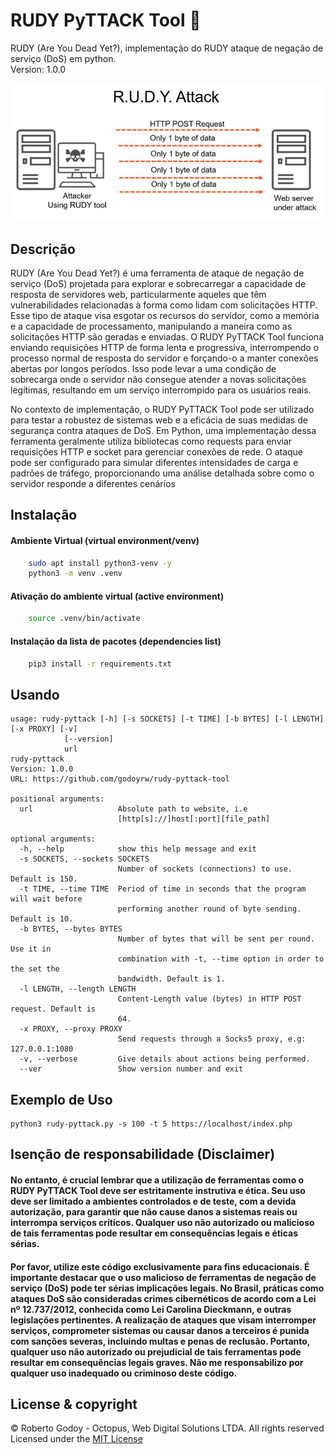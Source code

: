 # RUDY PyTTACK Tool 🐍
RUDY (Are You Dead Yet?), implementação do RUDY ataque de negação de serviço (DoS) em python.\
Version: 1.0.0

![alt text](https://github.com/godoyrw/rudy-pyttack-tool/blob/master/assets/img/rudy.jpg "RUDY PyTTACK Tool")

## Descrição
RUDY (Are You Dead Yet?) é uma ferramenta de ataque de negação de serviço (DoS) projetada para explorar e sobrecarregar a capacidade de resposta de servidores web, particularmente aqueles que têm vulnerabilidades relacionadas à forma como lidam com solicitações HTTP. Esse tipo de ataque visa esgotar os recursos do servidor, como a memória e a capacidade de processamento, manipulando a maneira como as solicitações HTTP são geradas e enviadas. O RUDY PyTTACK Tool funciona enviando requisições HTTP de forma lenta e progressiva, interrompendo o processo normal de resposta do servidor e forçando-o a manter conexões abertas por longos períodos. Isso pode levar a uma condição de sobrecarga onde o servidor não consegue atender a novas solicitações legítimas, resultando em um serviço interrompido para os usuários reais.

No contexto de implementação, o RUDY PyTTACK Tool pode ser utilizado para testar a robustez de sistemas web e a eficácia de suas medidas de segurança contra ataques de DoS. Em Python, uma implementação dessa ferramenta geralmente utiliza bibliotecas como requests para enviar requisições HTTP e socket para gerenciar conexões de rede. O ataque pode ser configurado para simular diferentes intensidades de carga e padrões de tráfego, proporcionando uma análise detalhada sobre como o servidor responde a diferentes cenários

## Instalação

#### Ambiente Virtual (virtual environment/venv)
```bash
    sudo apt install python3-venv -y
    python3 -m venv .venv
```

#### Ativação do ambiente virtual (active environment)
```bash
    source .venv/bin/activate
```

#### Instalação da lista de pacotes (dependencies list)
```bash
    pip3 install -r requirements.txt
```
## Usando
```
usage: rudy-pyttack [-h] [-s SOCKETS] [-t TIME] [-b BYTES] [-l LENGTH] [-x PROXY] [-v]
            [--version]
            url
rudy-pyttack 
Version: 1.0.0 
URL: https://github.com/godoyrw/rudy-pyttack-tool

positional arguments:
  url                   Absolute path to website, i.e
                        [http[s]://]host[:port][file_path]

optional arguments:
  -h, --help            show this help message and exit
  -s SOCKETS, --sockets SOCKETS
                        Number of sockets (connections) to use. Default is 150.
  -t TIME, --time TIME  Period of time in seconds that the program will wait before
                        performing another round of byte sending. Default is 10.
  -b BYTES, --bytes BYTES
                        Number of bytes that will be sent per round. Use it in
                        combination with -t, --time option in order to the set the
                        bandwidth. Default is 1.
  -l LENGTH, --length LENGTH
                        Content-Length value (bytes) in HTTP POST request. Default is
                        64.
  -x PROXY, --proxy PROXY
                        Send requests through a Socks5 proxy, e.g: 127.0.0.1:1080
  -v, --verbose         Give details about actions being performed.
  --ver                 Show version number and exit
```
## Exemplo de Uso
```
python3 rudy-pyttack.py -s 100 -t 5 https://localhost/index.php
```

## Isenção de responsabilidade (Disclaimer)

#### No entanto, é crucial lembrar que a utilização de ferramentas como o RUDY PyTTACK Tool deve ser estritamente instrutiva e ética. Seu uso deve ser limitado a ambientes controlados e de teste, com a devida autorização, para garantir que não cause danos a sistemas reais ou interrompa serviços críticos. Qualquer uso não autorizado ou malicioso de tais ferramentas pode resultar em consequências legais e éticas sérias.


#### Por favor, utilize este código exclusivamente para fins educacionais. É importante destacar que o uso malicioso de ferramentas de negação de serviço (DoS) pode ter sérias implicações legais. No Brasil, práticas como ataques DoS são consideradas crimes cibernéticos de acordo com a Lei nº 12.737/2012, conhecida como Lei Carolina Dieckmann, e outras legislações pertinentes. A realização de ataques que visam interromper serviços, comprometer sistemas ou causar danos a terceiros é punida com sanções severas, incluindo multas e penas de reclusão. Portanto, qualquer uso não autorizado ou prejudicial de tais ferramentas pode resultar em consequências legais graves. Não me responsabilizo por qualquer uso inadequado ou criminoso deste código.

## License & copyright
© Roberto Godoy - Octopus, Web Digital Solutions LTDA. All rights reserved\
Licensed under the [MIT License](LICENSE)
